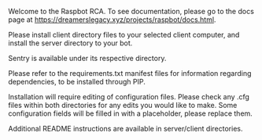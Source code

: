 Welcome to the Raspbot RCA.
To see documentation, please go to the docs page at https://dreamerslegacy.xyz/projects/raspbot/docs.html.

Please install client directory files to your selected client computer, and install the server directory to your bot.

Sentry is available under its respective directory.

Please refer to the requirements.txt manifest files for information regarding dependencies, to be installed through PIP.

Installation will require editing of configuration files. Please check any .cfg files within both directories for any edits you would like to make.
Some configuration fields will be filled in with a placeholder, please replace them.

Additional README instructions are available in server/client directories.